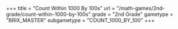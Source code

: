+++
title = "Count Within 1000 By 100s"
url = "/math-games/2nd-grade/count-within-1000-by-100s"
grade = "2nd Grade"
gametype = "BRIX_MASTER"
subgametype = "COUNT_1000_BY_100"
+++